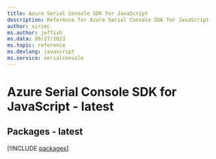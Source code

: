 ```yaml
---
title: Azure Serial Console SDK for JavaScript
description: Reference for Azure Serial Console SDK for JavaScript
author: xirzec
ms.author: jeffish
ms.data: 09/27/2023
ms.topic: reference
ms.devlang: javascript
ms.service: serialconsole
---
```

# Azure Serial Console SDK for JavaScript - latest
## Packages - latest
[!INCLUDE [packages](serial-console-index.md)]